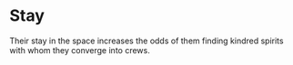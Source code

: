 # Stay

Their stay in the space increases the odds of them finding kindred spirits with whom they converge into crews.